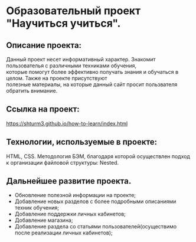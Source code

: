 # Образовательный проект "Научиться учиться".

## Описание проекта:

Данный проект несет информативный характер. Знакомит пользователья с различными техниками обучения,  
которые помогут более эффективно получать знания и обучаться в целом. Также на проекте присутствуют  
полезные материалы, на которые данный сайт просит пользвателя обратить внимание.

## Ссылка на проект:

https://shturm3.github.io/how-to-learn/index.html

## Технологии, используемые в проекте:

HTML, CSS. Методология БЭМ, благодаря которой осуществлен подход к организации файловой структуры: Nested.

## Дальнейшее развитие проекта.

 * Обновление полезной информации на проекте;
 * Добавление новых разделов с более подробными описаниями техник обучения;
 * Добавление поддержки личных кабинетов;
 * Добавление магазина;
 * Добавление раздела со статьями пользователей(осуществимо после реализации личных кабинетов);

